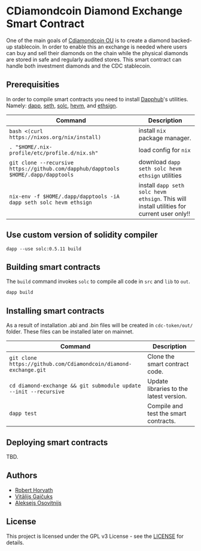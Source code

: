 # CDiamondcoin Diamond Exchange Smart Contract

One of the main goals of [Cdiamondcoin OU](https://cdiamondcoin.com/)  is to create a diamond backed-up stablecoin. In order to enable this an exchange is needed where users can buy and sell their diamonds on the chain while the physical diamonds are stored in safe and regularly audited stores. This smart contract can handle both investment diamonds and the CDC stablecoin.

## Prerequisities

In order to compile smart contracts you need to install [Dapphub](https://dapphub.com/)'s utilities. Namely: [dapp](https://dapp.tools/dapp/), [seth](https://dapp.tools/seth/), [solc](https://github.com/ethereum/solidity), [hevm](https://dapp.tools/hevm/), and [ethsign](https://github.com/dapphub/dapptools/tree/master/src/ethsign).

| Command | Description |
| --- | --- |
|`bash <(curl https://nixos.org/nix/install)` | install `nix` package manager.|
|`. "$HOME/.nix-profile/etc/profile.d/nix.sh"`| load config for `nix`|
|`git clone --recursive https://github.com/dapphub/dapptools $HOME/.dapp/dapptools` | download `dapp seth solc hevm ethsign` utilities|
|`nix-env -f $HOME/.dapp/dapptools -iA dapp seth solc hevm ethsign` | install `dapp seth solc hevm ethsign`. This will install utilities for current user only!!|

## Use custom version of solidity compiler

`dapp --use solc:0.5.11 build`

## Building smart contracts

The `build` command invokes `solc` to compile all code in `src` and `lib` to `out`.

`dapp build`

## Installing smart contracts

As a result of installation .abi and .bin files will be created in `cdc-token/out/` folder. These files can be installed later on mainnet.

| Command | Description |
| --- | --- |
|`git clone https://github.com/Cdiamondcoin/diamond-exchange.git` | Clone the smart contract code.|
|`cd diamond-exchange && git submodule update --init --recursive` | Update libraries to the latest version.|
|`dapp test` | Compile and test the smart contracts.|

## Deploying smart contracts

TBD.

## Authors

- [Robert Horvath](https://github.com/r001)
- [Vitālijs Gaičuks](https://github.com/vgaicuks)
- [Aleksejs Osovitnijs](https://github.com/alexxxxey)

## License

This project is licensed under the GPL v3 License - see the [LICENSE](LICENSE) for details.

